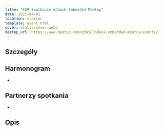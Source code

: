 ```yaml
---
title: "#29 Spotkanie Gdańsk Embedded Meetup"
date: 2025-04-01
location: starter
template: event.html
cover: static/cover.webp
meetup_url: https://www.meetup.com/gda%C5%84sk-embedded-meetup/events/306895012/
---
```

## Szczegóły

## Harmonogram
- 
## Partnerzy spotkania
- 
## Opis
